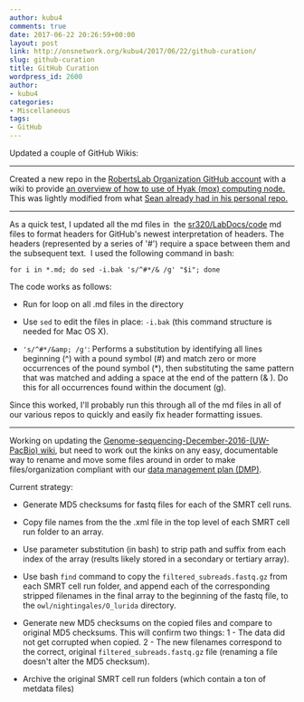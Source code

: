```yaml
---
author: kubu4
comments: true
date: 2017-06-22 20:26:59+00:00
layout: post
link: http://onsnetwork.org/kubu4/2017/06/22/github-curation/
slug: github-curation
title: GitHub Curation
wordpress_id: 2600
author:
- kubu4
categories:
- Miscellaneous
tags:
- GitHub
---
```


Updated a couple of GitHub Wikis:





* * *





Created a new repo in the [RobertsLab Organization GitHub account](https://github.com/RobertsLab) with a wiki to provide [an overview of how to use of Hyak (mox) computing node.](https://github.com/RobertsLab/hyak_mox/wiki) This was lightly modified from what [Sean already had in his personal repo.](https://github.com/seanb80/seanb80.github.io/wiki)





* * *





As a quick test, I updated all the md files in  the [sr320/LabDocs/code](https://github.com/sr320/LabDocs/tree/master/code) md files to format headers for GitHub's newest interpretation of headers. The headers (represented by a series of '#') require a space between them and the subsequent text.  I used the following command in bash:


    
    for i in *.md; do sed -i.bak 's/^#*/& /g' "$i"; done



The code works as follows:





  * Run for loop on all .md files in the directory



  * Use `sed` to edit the files in place: `-i.bak` (this command structure is needed for Mac OS X).



  * `'s/^#*/&amp; /g'`: Performs a substitution by identifying all lines beginning (^) with a pound symbol (#) and match zero or more occurrences of the pound symbol (*), then substituting the same pattern that was matched and adding a space at the end of the pattern (& ). Do this for all occurrences found within the document (g).






Since this worked, I'll probably run this through all of the md files in all of our various repos to quickly and easily fix header formatting issues.





* * *





Working on updating the [Genome-sequencing-December-2016-(UW-PacBio) wiki](https://github.com/RobertsLab/project-olympia.oyster-genomic/wiki/Genome-sequencing-December-2016-(UW-PacBio)), but need to work out the kinks on any easy, documentable way to rename and move some files around in order to make files/organization compliant with our [data management plan (DMP)](https://github.com/sr320/LabDocs/wiki/Data-Management#ngs-data-management-plan).



Current strategy:





  * Generate MD5 checksums for fastq files for each of the SMRT cell runs.



  * Copy file names from the the .xml file in the top level of each SMRT cell run folder to an array.



  * Use parameter substitution (in bash) to strip path and suffix from each index of the array (results likely stored in a secondary or tertiary array).



  * Use bash `find` command to copy the `filtered_subreads.fastq.gz` from each SMRT cell run folder, and append each of the corresponding stripped filenames in the final array to the beginning of the fastq file, to the `owl/nightingales/O_lurida` directory.



  * Generate new MD5 checksums on the copied files and compare to original MD5 checksums. This will confirm two things: 1 - The data did not get corrupted when copied. 2 - The new filenames correspond to the correct, original `filtered_subreads.fastq.gz` file (renaming a file doesn't alter the MD5 checksum).



  * Archive the original SMRT cell run folders (which contain a ton of metdata files)



